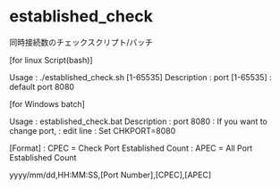 established_check
=================

同時接続数のチェックスクリプト/バッチ

[for linux Script(bash)]

Usage		: ./established_check.sh [1-65535]
Description	: port [1-65535]
		: default port 8080

[for Windows batch]

Usage		: established_check.bat
Description	: port 8080
		: If you want to change port,
		: edit line
		: Set CHKPORT=8080

[Format]
		: CPEC = Check Port Established Count
		: APEC = All Port Established Count

yyyy/mm/dd,HH:MM:SS,[Port Number],[CPEC],[APEC]



